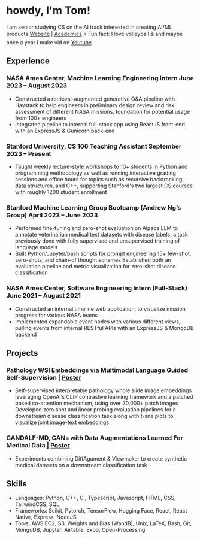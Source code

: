 # howdy, I'm Tom! 
I am senior studying CS on the AI track interested in creating AI/ML products
[Website](https://tomnguyen.info/) | [Academics](https://airtable.com/appNGte73TR0vBXG2/shrPevp160CKqhAKv/tblgK79SHE4HNDffx)
⚡️ Fun fact: I love volleyball & and maybe once a year I make vid on [Youtube](https://www.youtube.com/@tomnguyen4548)

## Experience
### NASA Ames Center, Machine Learning Engineering Intern June 2023 – August 2023 
- Constructed a retrieval-augmented generative Q&A pipeline with Haystack to help engineers in preliminary design review and risk assessment of different NASA missions, foundation for potential usage from 100+ engineers
- Integrated pipeline to internal full-stack app using ReactJS front-end with an ExpressJS & Gunicorn back-end

### Stanford University, CS 106 Teaching Assistant September 2023 – Present
- Taught weekly lecture-style workshops to 10+ students in Python and programming methodology as well as running interactive grading sessions and office hours for topics such as recursive backtracking, data structures, and C++, supporting Stanford's two largest CS courses with roughly 1200 student enrollment

### Stanford Machine Learning Group Bootcamp  (Andrew Ng’s Group) April 2023 – June 2023
- Performed fine-tuning and zero-shot evaluation on Alpaca LLM to annotate veterinarian medical text datasets with disease labels, a task previously done with fully supervised and unsupervised training of language models
- Built Python/Jupyter/bash scripts for prompt engineering 15+ few-shot, zero-shots, and chain-of thought schemes
Established both an evaluation pipeline and metric visualization for zero-shot disease classification        

### NASA Ames Center, Software Engineering Intern (Full-Stack) June 2021 – August 2021
- Constructed an internal timeline web application, to visualize mission progress for various NASA teams
- Implemented expandable event nodes with various different views, pulling events from internal RESTful APIs with an ExpressJS & MongoDB backend

## Projects
### Pathology WSI Embeddings via Multimodal Language Guided Self-Supervision | [Poster](https://drive.google.com/file/d/1WZ8pqc72-EwrebfYIxAU02sDzleQGo3p/view) 
- Self-supervised interpretable pathology whole slide image embeddings leveraging OpenAI’s CLIP contrastive learning framework and a patched based co-attention mechanism, using over 20,000+ patch images
Developed zero shot and linear probing evaluation pipelines for a downstream disease classification task along with t-sne plots to visualize joint image-text embeddings

### GANDALF-MD, GANs with Data Augmentations Learned For Medical Data | [Poster](https://drive.google.com/file/d/1pJD2CZyGIRjJHr-gOd51RXHqrIPGzzMn/view)
- Experiments combining DiffAgument & Viewmaker to create synthetic medical datasets on a downstream classification task

## Skills
- Languages: Python, C++, C,, Typescript, Javascript, HTML, CSS, TailwindCSS, SQL
- Frameworks: Scikit, Pytorch, TensorFlow, Hugging Face, React, React Native, Express, NodeJS
- Tools: AWS EC2, S3, Weights and Bias (WandB), Unix, LaTeX, Bash, Git, MongoDB, Jupyter, Airtable, Expo, Open-Processing
